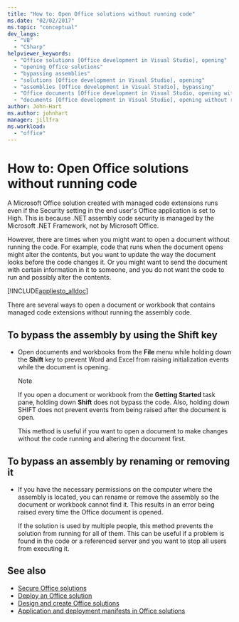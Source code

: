 ```yaml
---
title: "How to: Open Office solutions without running code"
ms.date: "02/02/2017"
ms.topic: "conceptual"
dev_langs:
  - "VB"
  - "CSharp"
helpviewer_keywords:
  - "Office solutions [Office development in Visual Studio], opening"
  - "opening Office solutions"
  - "bypassing assemblies"
  - "solutions [Office development in Visual Studio], opening"
  - "assemblies [Office development in Visual Studio], bypassing"
  - "Office documents [Office development in Visual Studio, opening without running code"
  - "documents [Office development in Visual Studio], opening without running code"
author: John-Hart
ms.author: johnhart
manager: jillfra
ms.workload:
  - "office"
---
```

# How to: Open Office solutions without running code
  A Microsoft Office solution created with managed code extensions runs even if the Security setting in the end user's Office application is set to High. This is because .NET assembly code security is managed by the Microsoft .NET Framework, not by Microsoft Office.

 However, there are times when you might want to open a document without running the code. For example, code that runs when the document opens might alter the contents, but you want to update the way the document looks before the code changes it. Or you might want to send the document with certain information in it to someone, and you do not want the code to run and possibly alter the contents.

 [!INCLUDE[appliesto_alldoc](../vsto/includes/appliesto-alldoc-md.md)]

 There are several ways to open a document or workbook that contains managed code extensions without running the assembly code.

## To bypass the assembly by using the Shift key

-   Open documents and workbooks from the **File** menu while holding down the **Shift** key to prevent Word and Excel from raising initialization events while the document is opening.

    > [!NOTE]
    >  If you open a document or workbook from the **Getting Started** task pane, holding down **Shift** does not bypass the code. Also, holding down SHIFT does not prevent events from being raised after the document is open.

     This method is useful if you want to open a document to make changes without the code running and altering the document first.

## To bypass an assembly by renaming or removing it

-   If you have the necessary permissions on the computer where the assembly is located, you can rename or remove the assembly so the document or workbook cannot find it. This results in an error being raised every time the Office document is opened.

     If the solution is used by multiple people, this method prevents the solution from running for all of them. This can be useful if a problem is found in the code or a referenced server and you want to stop all users from executing it.

## See also
- [Secure Office solutions](../vsto/securing-office-solutions.md)
- [Deploy an Office solution](../vsto/deploying-an-office-solution.md)
- [Design and create Office solutions](../vsto/designing-and-creating-office-solutions.md)
- [Application and deployment manifests in Office solutions](../vsto/application-and-deployment-manifests-in-office-solutions.md)
